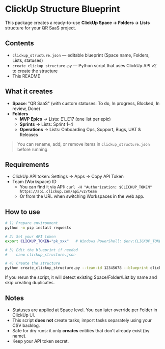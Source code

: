 # ClickUp Structure Blueprint

This package creates a ready-to-use **ClickUp Space → Folders → Lists** structure for your QR SaaS project.

## Contents
- `clickup_structure.json` — editable blueprint (Space name, Folders, Lists, statuses)
- `create_clickup_structure.py` — Python script that uses ClickUp API v2 to create the structure
- This README

## What it creates
- **Space**: "QR SaaS" (with custom statuses: To do, In progress, Blocked, In review, Done)
- **Folders**
  - **MVP Epics** → Lists: E1..E17 (one list per epic)
  - **Sprints** → Lists: Sprint 1–4
  - **Operations** → Lists: Onboarding Ops, Support, Bugs, UAT & Releases

> You can rename, add, or remove items in `clickup_structure.json` before running.

## Requirements
- ClickUp API token: Settings → Apps → Copy API Token
- Team (Workspace) ID
  - You can find it via API: `curl -H "Authorization: $CLICKUP_TOKEN" https://api.clickup.com/api/v2/team`
  - Or from the URL when switching Workspaces in the web app.

## How to use
```bash
# 1) Prepare environment
python -m pip install requests

# 2) Set your API token
export CLICKUP_TOKEN="pk_xxx"   # Windows PowerShell: $env:CLICKUP_TOKEN="pk_xxx"

# 3) Edit the blueprint if needed
#    nano clickup_structure.json

# 4) Create the structure
python create_clickup_structure.py --team-id 12345678 --blueprint clickup_structure.json
```

If you rerun the script, it will detect existing Space/Folder/List by name and skip creating duplicates.

## Notes
- Statuses are applied at Space level. You can later override per Folder in ClickUp UI.
- This script **does not** create tasks; import tasks separately using your CSV backlog.
- Safe for dry runs: it only **creates** entities that don't already exist (by name).
- Keep your API token secret.
